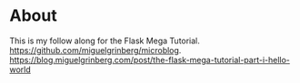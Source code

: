 # About
This is my follow along for the Flask Mega Tutorial. https://github.com/miguelgrinberg/microblog. https://blog.miguelgrinberg.com/post/the-flask-mega-tutorial-part-i-hello-world


